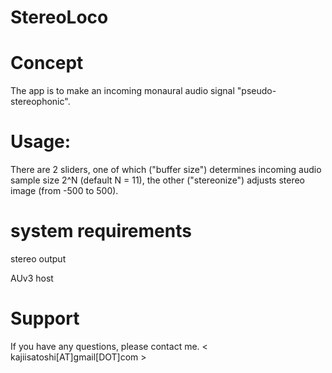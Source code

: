 # StereoLoco

# Concept

The app is to make an incoming monaural audio signal "pseudo-stereophonic". 

# Usage:

There are 2 sliders, one of which ("buffer size") determines incoming audio sample size 2^N (default N = 11), 
the other ("stereonize") adjusts stereo image (from -500 to 500).

# system requirements 

stereo output

AUv3 host

# Support

If you have any questions, please contact me. < kajiisatoshi[AT]gmail[DOT]com >
